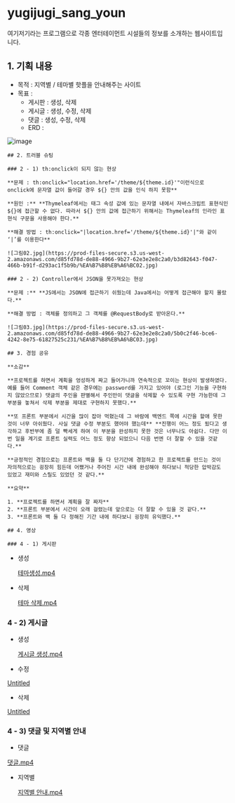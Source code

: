 # yugijugi_sang_youn

여기저기라는 프로그램으로 각종 엔터테이먼트 시설들의 정보를 소개하는 웹사이트입니다.

## 1. 기획 내용

- 목적 : 지역별 / 테마별 핫플을 안내해주는 사이트
- 목표 :
    - 게시판 : 생성, 삭제
    - 게시글 : 생성, 수정, 삭제
    - 댓글 : 생성, 수정, 삭제
    - ERD :
    
 ![image](https://github.com/TakiMonev/yugijugi/assets/61460821/1e260155-bd01-43c8-88d0-5598fd2f4bc5)

    ## 2. 트러블 슈팅
    
    ### 2 - 1) th:onclick이 되지 않는 현상
    
    **문제 : th:onclick="location.href='/theme/${theme.id}'"이런식으로 onclick에 문자열 값이 들어갈 경우 ${} 안의 값을 인식 하지 못함**
    
    **원인 :** **Thymeleaf에서는 태그 속성 값에 있는 문자열 내에서 자바스크립트 표현식인 ${}에 접근할 수 없다. 따라서 ${} 안의 값에 접근하기 위해서는 Thymeleaf의 인라인 표현식 구문을 사용해야 한다.**
    
    **해결 방법 : th:onclick="|location.href='/theme/${theme.id}'|"와 같이 ‘|’를 이용한다**
    
    ![그림02.jpg](https://prod-files-secure.s3.us-west-2.amazonaws.com/d85fd78d-de88-4966-9b27-62e3e2e8c2a0/b3d82643-f047-466b-b91f-d293ac1f5b9b/%EA%B7%B8%EB%A6%BC02.jpg)
    
    ### 2 - 2) Controller에서 JSON을 못가져오는 현상
    
    **문제 :** **JS에서는 JSON에 접근하기 쉬웠는데 Java에서는 어떻게 접근해야 할지 몰랐다.**
    
    **해결 방법 : 객체를 정의하고 그 객체를 @RequestBody로 받아온다.**
    
    ![그림03.jpg](https://prod-files-secure.s3.us-west-2.amazonaws.com/d85fd78d-de88-4966-9b27-62e3e2e8c2a0/5b0c2f46-bce6-4242-8e75-61827525c231/%EA%B7%B8%EB%A6%BC03.jpg)
    
    ## 3. 경험 공유
    
    **소감**
    
    **프로젝트를 하면서 계획을 엉성하게 짜고 들어가니까 연속적으로 꼬이는 현상이 발생하였다. 예를 들어 Comment 객체 같은 경우에는 password를 가지고 있어야 (로그인 기능을 구현하지 않았으므로) 댓글의 주인을 판별해서 주인만이 댓글을 삭제할 수 있도록 구현 가능한데 그 부분을 놓쳐서 삭제 부분을 제대로 구현하지 못했다.**
    
    **또 프론트 부분에서 시간을 많이 잡아 먹혔는데 그 바람에 백엔드 쪽에 시간을 할애 못한 것이 너무 아쉬웠다. 사실 댓글 수정 부분도 했어야 했는데** **진행이 어느 정도 됬다고 생각하고 후반부에 좀 덜 빡세게 하여 이 부분을 완성하지 못한 것은 너무나도 아쉽다. 다만 이번 일을 계기로 프론트 실력도 어느 정도 향상 되었으니 다음 번엔 더 잘할 수 있을 것같다.**
    
    **긍정적인 경험으로는 프론트와 백을 둘 다 단기간에 경험하고 한 프로젝트를 만드는 것이 자의적으로는 굉장히 힘든데 어쨌거나 주어진 시간 내에 완성해야 하다보니 적당한 압박감도 있었고 재미와 스릴도 있었던 것 같다.**
    
    **요약**
    
    1. **프로젝트를 하면서 계획을 잘 짜자**
    2. **프론트 부분에서 시간이 오래 걸렸는데 앞으로는 더 잘할 수 있을 것 같다.**
    3. **프론트와 백 둘 다 정해진 기간 내에 하다보니 굉장히 유익했다.**
    
    ## 4. 영상
    
    ### 4 - 1) 게시판
    
- 생성
    
    [테마생성.mp4](https://prod-files-secure.s3.us-west-2.amazonaws.com/d85fd78d-de88-4966-9b27-62e3e2e8c2a0/857b9be9-f222-4952-92bf-a137add189b7/%ED%85%8C%EB%A7%88%EC%83%9D%EC%84%B1.mp4)
    

- 삭제
    
    [테마 삭제.mp4](https://prod-files-secure.s3.us-west-2.amazonaws.com/d85fd78d-de88-4966-9b27-62e3e2e8c2a0/166b8340-8a32-4260-a74b-3527fcae7e1a/%ED%85%8C%EB%A7%88_%EC%82%AD%EC%A0%9C.mp4)
    

### 4 - 2) 게시글

- 생성
    
    [게시글 생성.mp4](https://prod-files-secure.s3.us-west-2.amazonaws.com/d85fd78d-de88-4966-9b27-62e3e2e8c2a0/c05c3887-0cb3-4e47-8c22-e39ca4b62c46/%EA%B2%8C%EC%8B%9C%EA%B8%80_%EC%83%9D%EC%84%B1.mp4)
    

- 수정

[Untitled](https://prod-files-secure.s3.us-west-2.amazonaws.com/d85fd78d-de88-4966-9b27-62e3e2e8c2a0/a5544668-0a6e-436a-b6dd-f1771ba8efc2/Untitled.mp4)

- 삭제

[Untitled](https://prod-files-secure.s3.us-west-2.amazonaws.com/d85fd78d-de88-4966-9b27-62e3e2e8c2a0/97ea707a-b236-4254-b4c0-242113a3ed6b/Untitled.mp4)

### 4 - 3) 댓글 및 지역별 안내

- 댓글

[댓글.mp4](https://prod-files-secure.s3.us-west-2.amazonaws.com/d85fd78d-de88-4966-9b27-62e3e2e8c2a0/307f307f-e1bb-4540-828f-590ae42f3170/%EB%8C%93%EA%B8%80.mp4)

- 지역별
    
    [지역별 안내.mp4](https://prod-files-secure.s3.us-west-2.amazonaws.com/d85fd78d-de88-4966-9b27-62e3e2e8c2a0/0390e5ef-ec58-411c-8056-8a5567b29d44/%EC%A7%80%EC%97%AD%EB%B3%84_%EC%95%88%EB%82%B4.mp4)
